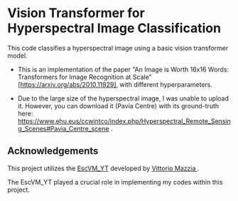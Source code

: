 # Vision Transformer for Hyperspectral Image Classification

This code classifies a hyperspectral image using a basic vision transformer model.

- This is an implementation of the paper "An Image is Worth 16x16 Words: Transformers for Image Recognition at Scale" [https://arxiv.org/abs/2010.11929], with different hyperparameters.

- Due to the large size of the hyperspectral image, I was unable to upload it. However, you can download it (Pavia Centre) with its ground-truth here: https://www.ehu.eus/ccwintco/index.php/Hyperspectral_Remote_Sensing_Scenes#Pavia_Centre_scene .


## Acknowledgements
This project utilizes the [EscVM_YT]([https://github.com/author/awesome-package](https://github.com/EscVM/EscVM_YT)) developed by [Vittorio Mazzia ]([https://github.com/author](https://github.com/EscVM)).

The EscVM_YT played a crucial role in implementing my codes within this project.

